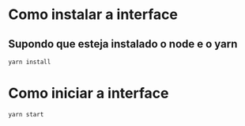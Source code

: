 # Como instalar a interface
## Supondo que esteja instalado o node e o yarn

`yarn install`

# Como iniciar a interface
`yarn start`

